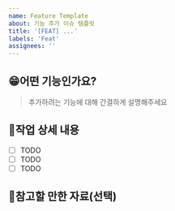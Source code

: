 ```yaml
---
name: Feature Template
about: 기능 추가 이슈 템플릿
title: '[FEAT] ...'
labels: 'Feat'
assignees: ''
---
```


## 😁어떤 기능인가요?

> 추가하려는 기능에 대해 간결하게 설명해주세요

## 📝작업 상세 내용

- [ ] TODO
- [ ] TODO
- [ ] TODO

## 📄참고할 만한 자료(선택)
